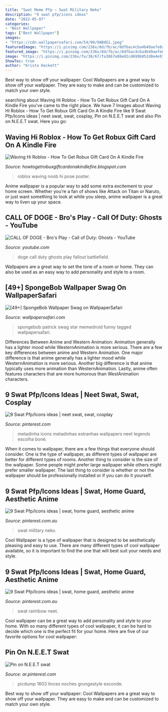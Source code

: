 ```yaml
---
title: "Swat Meme Pfp ~ Swat Military Neko"
description: "9 swat pfp/icons ideas"
date: "2022-05-07"
categories:
- "Best Wallpaper"
tags: ["Best Wallpaper"]
images:
- "https://cdn.wallpapersafari.com/54/90/9ABdG1.jpeg"
featuredImage: "https://i.pinimg.com/236x/8d/fb/ac/8dfbac4cba4b49aefe8a4ee5601b5fab.jpg"
featured_image: "https://i.pinimg.com/236x/8d/fb/ac/8dfbac4cba4b49aefe8a4ee5601b5fab.jpg"
image: "https://i.pinimg.com/236x/fa/38/67/fa3867e88e02cd699b852d8e4e911580.jpg"
ShowToc: true
author: "Krista Hackett"
---
```



Best way to show off your wallpaper:
Cool Wallpapers are a great way to show off your wallpaper. They are easy to make and can be customized to match your own style.

	

		
searching about Waving Hi Roblox - How To Get Robux Gift Card On A Kindle Fire you've came to the right place. We have 7 Images about Waving Hi Roblox - How To Get Robux Gift Card On A Kindle Fire like 9 Swat Pfp/Icons ideas | neet swat, swat, cosplay, Pin on N.E.E.T swat and also Pin on N.E.E.T swat. Here you go:
		
    
## Waving Hi Roblox - How To Get Robux Gift Card On A Kindle Fire

<img loading=lazy src="https://ih1.redbubble.net/image.703334579.7792/poster,840x830,f8f8f8-pad,750x1000,f8f8f8.u4.jpg" onerror="this.onerror=null;this.src='https://tse2.mm.bing.net/th?id=OIP.GuV6mNZAoeGKbDAdNukiXwHaJ4&amp;pid=15.1';" alt="Waving Hi Roblox - How To Get Robux Gift Card On A Kindle Fire">

_Source: howtogetrobuxgiftcardonakindlefire.blogspot.com_

>roblox waving noob hi pose poster. 

	

Anime wallpaper is a popular way to add some extra excitement to your home screen. Whether you’re a fan of shows like Attack on Titan or Naruto, or just want something to look at while you sleep, anime wallpaper is a great way to liven up your space.

    
## CALL OF DOGE - Bro&#039;s Play - Call Of Duty: Ghosts - YouTube

<img loading=lazy src="https://i.ytimg.com/vi/yKzEVxiokyw/maxresdefault.jpg" onerror="this.onerror=null;this.src='https://tse2.mm.bing.net/th?id=OIP.9JFmhNSVgtNMJm098ZvkpgHaEK&amp;pid=15.1';" alt="CALL OF DOGE - Bro&#039;s Play - Call of Duty: Ghosts - YouTube">

_Source: youtube.com_

>doge call duty ghosts play fallout battlefield. 

	

Wallpapers are a great way to set the tone of a room or home. They can also be used as an easy way to add personality and style to a room.

    
## [49+] SpongeBob Wallpaper Swag On WallpaperSafari

<img loading=lazy src="https://cdn.wallpapersafari.com/54/90/9ABdG1.jpeg" onerror="this.onerror=null;this.src='https://tse4.mm.bing.net/th?id=OIP.LBJOeTjD0v2fH-nm5SHQLQHaHa&amp;pid=15.1';" alt="[49+] SpongeBob Wallpaper Swag on WallpaperSafari">

_Source: wallpapersafari.com_

>spongebob patrick swag star memedroid funny tagged wallpapersafari. 

	

Differences Between Anime and Western Animation: Animation generally has a lighter mood while WesternAnimation is more serious.
There are a few key differences between anime and Western Animation. One major difference is that anime generally has a lighter mood while WesternAnimation is more serious. Another big difference is that anime typically uses more animation than WesternAnimation. Lastly, anime often features characters that are more humorous than WestAnimation characters.

    
## 9 Swat Pfp/Icons Ideas | Neet Swat, Swat, Cosplay

<img loading=lazy src="https://i.pinimg.com/236x/8d/fb/ac/8dfbac4cba4b49aefe8a4ee5601b5fab.jpg" onerror="this.onerror=null;this.src='https://tse1.mm.bing.net/th?id=OIP.UhqocvxKSatxWV-XnrPNIwAAAA&amp;pid=15.1';" alt="9 Swat Pfp/Icons ideas | neet swat, swat, cosplay">

_Source: pinterest.com_

>metadinha icons metadinhas estranhas wallpapers neet legends escolha boné. 

	

When it comes to wallpaper, there are a few things that everyone should consider. One is the type of wallpaper, as different types of wallpaper are better for different types of rooms. Another thing to consider is the size of the wallpaper. Some people might prefer large wallpaper while others might prefer smaller wallpaper. The last thing to consider is whether or not the wallpaper should be professionally installed or if you can do it yourself.

    
## 9 Swat Pfp/Icons Ideas | Swat, Home Guard, Aesthetic Anime

<img loading=lazy src="https://i.pinimg.com/236x/fa/38/67/fa3867e88e02cd699b852d8e4e911580.jpg" onerror="this.onerror=null;this.src='https://tse1.mm.bing.net/th?id=OIP.8JpwWHFV6AHW9N9VfTlJrQAAAA&amp;pid=15.1';" alt="9 Swat Pfp/Icons ideas | swat, home guard, aesthetic anime">

_Source: pinterest.com.au_

>swat military neko. 

	

Cool Wallpaper is a type of wallpaper that is designed to be aesthetically pleasing and easy to use. There are many different types of cool wallpaper available, so it is important to find the one that will best suit your needs and style.

    
## 9 Swat Pfp/Icons Ideas | Swat, Home Guard, Aesthetic Anime

<img loading=lazy src="https://i.pinimg.com/236x/8b/d4/20/8bd42008f4ec4f1248203da22107d377.jpg" onerror="this.onerror=null;this.src='https://tse1.mm.bing.net/th?id=OIP.IIsWTqriyyzJo8jBzHypiwAAAA&amp;pid=15.1';" alt="9 Swat Pfp/Icons ideas | swat, home guard, aesthetic anime">

_Source: pinterest.com.au_

>swat raimbow neet. 

	

Cool wallpaper can be a great way to add personality and style to your home. With so many different types of cool wallpaper, it can be hard to decide which one is the perfect fit for your home. Here are five of our favorite options for cool wallpaper: 

    
## Pin On N.E.E.T Swat

<img loading=lazy src="https://i.pinimg.com/originals/3f/e0/c0/3fe0c0a179e625f8d5d67099376d88b1.jpg" onerror="this.onerror=null;this.src='https://tse2.mm.bing.net/th?id=OIP.pXtCWLqdb86vXQdbeHPsMAAAAA&amp;pid=15.1';" alt="Pin on N.E.E.T swat">

_Source: ar.pinterest.com_

>picdump 1603 linces noches grungestyle esconde. 

	

Best way to show off your wallpaper:
Cool Wallpapers are a great way to show off your wallpaper. They are easy to make and can be customized to match your own style.

